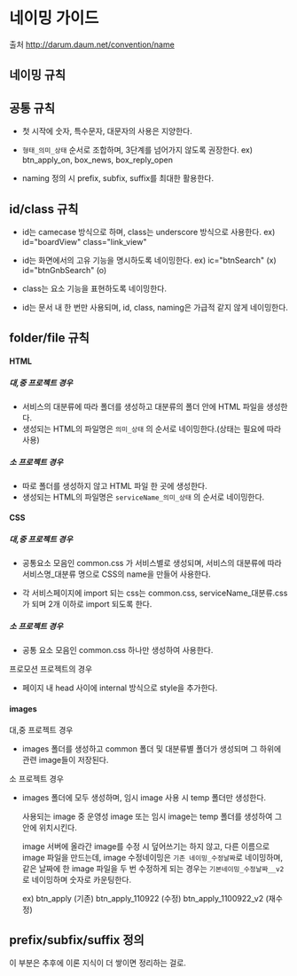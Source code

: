 # 네이밍 가이드

출처  http://darum.daum.net/convention/name

## 네이밍 규칙

## 공통 규칙

- 첫 시작에 숫자, 특수문자, 대문자의 사용은 지양한다.

- ```형태_의미_상태``` 순서로 조합하며, 3단계를 넘어가지 않도록 권장한다.
  ex) btn_apply_on,  box_news,  box_reply_open

- naming 정의 시 prefix, subfix, suffix를 최대한 활용한다.

  

## id/class 규칙

- id는 camecase 방식으로 하며, class는 underscore 방식으로 사용한다.
  ex) id="boardView"  class="link_view"

- id는 화면에서의 고유 기능을 명시하도록 네이밍한다.
  ex) ic="btnSearch" (x)  
         id="btnGnbSearch" (o)

- class는 요소 기능을 표현하도록 네이밍한다.

- id는 문서 내 한 번만 사용되며,  id, class, naming은 가급적 같지 않게 네이밍한다.

  

## folder/file 규칙

#### HTML

##### 대,중 프로젝트 경우

- 서비스의 대분류에 따라 폴더를 생성하고 대분류의 폴더 안에 HTML 파일을 생성한다.
- 생성되는 HTML의 파일명은 ```의미_상태``` 의 순서로 네이밍한다.(상태는 필요에 따라 사용)

##### 소 프로젝트 경우

- 따로 폴더를 생성하지 않고 HTML 파일 한 곳에 생성한다.
- 생성되는 HTML의 파일명은 ``serviceName_의미_상태`` 의 순서로 네이밍한다.

#### CSS

##### 대,중 프로젝트 경우

- 공통요소 모음인 common.css 가 서비스별로 생성되며, 서비스의 대분류에 따라 서비스명_대분류 명으로 CSS의 name을 만들어 사용한다.

- 각 서비스페이지에 import 되는 css는 common.css, serviceName_대분류.css가 되며 2개 이하로 import 되도록 한다.

##### 소 프로젝트 경우

- 공통 요소 모음인 common.css 하나만 생성하여 사용한다.

프로모션 프로젝트의 경우

- 페이지 내 head 사이에 internal 방식으로 style을 추가한다.

#### images

대,중 프로젝트 경우

- images 폴더를 생성하고 common 폴더 및 대분류별 폴더가 생성되며 그 하위에 관련 image들이 저장된다.

소 프로젝트 경우

- images 폴더에 모두 생성하며, 임시 image 사용 시 temp 폴더만 생성한다. 

  사용되는  image 중 운영성 image 또는 임시 image는 temp 폴더를 생성하여 그 안에 위치시킨다. 

  image 서버에 올라간 image를 수정 시 덮어쓰기는 하지 않고, 다른 이름으로 image 파일을 만드는데, image 수정네이밍은 ```기존 네이밍_수정날짜```로 네이밍하며, 같은 날짜에 한 image 파일을 두 번 수정하게 되는 경우는 ```기본네이밍_수정날짜__v2```로 네이밍하며 숫자로 카운팅한다.

  ex) btn_apply (기존)
  	 btn_apply_110922 (수정)
  	 btn_apply_1100922_v2 (재수정)

## prefix/subfix/suffix 정의

이 부분은 추후에 이론 지식이 더 쌓이면 정리하는 걸로.

## 

